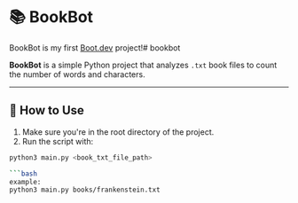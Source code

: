 # 📚 BookBot

BookBot is my first [Boot.dev](https://www.boot.dev) project!# bookbot

**BookBot** is a simple Python project that analyzes `.txt` book files to count the number of words and characters.

---

## 🚀 How to Use

1. Make sure you're in the root directory of the project.
2. Run the script with:

```bash
python3 main.py <book_txt_file_path>

```bash
example:
python3 main.py books/frankenstein.txt